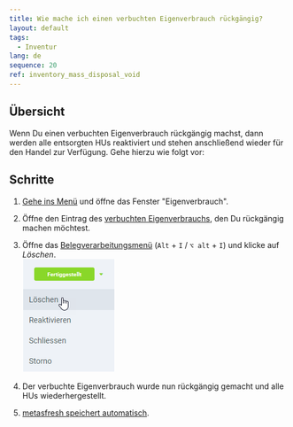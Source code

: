 ```yaml
---
title: Wie mache ich einen verbuchten Eigenverbrauch rückgängig?
layout: default
tags:
  - Inventur
lang: de
sequence: 20
ref: inventory_mass_disposal_void
---
```


## Übersicht
Wenn Du einen verbuchten Eigenverbrauch rückgängig machst, dann werden alle entsorgten HUs reaktiviert und stehen anschließend wieder für den Handel zur Verfügung. Gehe hierzu wie folgt vor:

## Schritte
1. [Gehe ins Menü](Menu) und öffne das Fenster "Eigenverbrauch".
1. Öffne den Eintrag des [verbuchten Eigenverbrauchs](Inventur_Eigenverbrauch), den Du rückgängig machen möchtest.
1. Öffne das [Belegverarbeitungsmenü](AktionStarten) (`Alt` + `I` / `⌥ alt` + `I`) und klicke auf *Löschen*.<br>
![](assets/Belegstatus_Loeschen.png)

1. Der verbuchte Eigenverbrauch wurde nun rückgängig gemacht und alle HUs wiederhergestellt.
1. [metasfresh speichert automatisch](Speicheranzeige).
